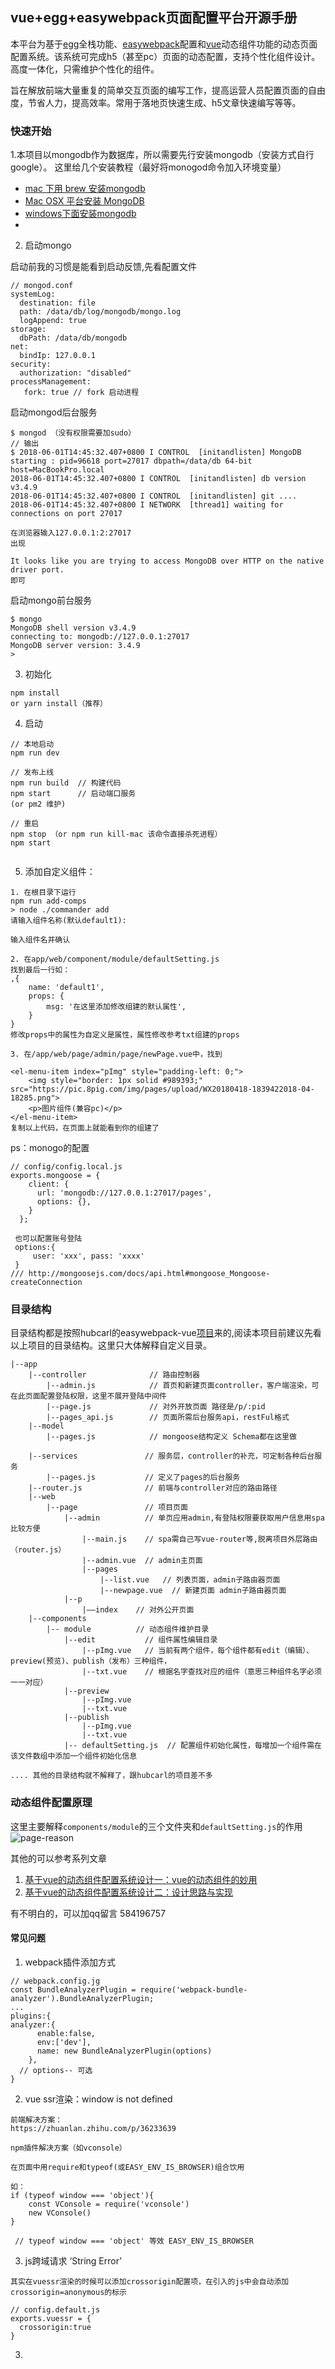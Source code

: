 ## vue+egg+easywebpack页面配置平台开源手册
本平台为基于[egg](4)全栈功能、[easywebpack](5)配置和[vue](6)动态组件功能的动态页面配置系统。该系统可完成h5（甚至pc）页面的动态配置，支持个性化组件设计。高度一体化，只需维护个性化的组件。

旨在解放前端大量重复的简单交互页面的编写工作，提高运营人员配置页面的自由度，节省人力，提高效率。常用于落地页快速生成、h5文章快速编写等等。
### 快速开始

1.本项目以mongodb作为数据库，所以需要先行安装mongodb（安装方式自行google）。
这里给几个安装教程（最好将monogod命令加入环境变量）
- [mac 下用 brew 安装mongodb](1)
- [Mac OSX 平台安装 MongoDB](2)
- [windows下面安装mongodb](3)
- 

2. 启动mongo

启动前我的习惯是能看到启动反馈,先看配置文件
```
// mongod.conf
systemLog:
  destination: file
  path: /data/db/log/mongodb/mongo.log
  logAppend: true
storage:
  dbPath: /data/db/mongodb
net:
  bindIp: 127.0.0.1
security:
  authorization: "disabled"
processManagement:
   fork: true // fork 启动进程

```

启动mongod后台服务
```
$ mongod （没有权限需要加sudo）
// 输出
$ 2018-06-01T14:45:32.407+0800 I CONTROL  [initandlisten] MongoDB starting : pid=96618 port=27017 dbpath=/data/db 64-bit host=MacBookPro.local
2018-06-01T14:45:32.407+0800 I CONTROL  [initandlisten] db version v3.4.9
2018-06-01T14:45:32.407+0800 I CONTROL  [initandlisten] git ....
2018-06-01T14:45:32.407+0800 I NETWORK  [thread1] waiting for connections on port 27017

在浏览器输入127.0.0.1:2:27017
出现

It looks like you are trying to access MongoDB over HTTP on the native driver port.
即可
```

启动mongo前台服务
```
$ mongo
MongoDB shell version v3.4.9
connecting to: mongodb://127.0.0.1:27017
MongoDB server version: 3.4.9
>

```

3. 初始化

```
npm install
or yarn install（推荐）
```
4. 启动

```
// 本地启动
npm run dev

// 发布上线
npm run build  // 构建代码
npm start      // 启动端口服务
(or pm2 维护)

// 重启
npm stop （or npm run kill-mac 该命令直接杀死进程）
npm start 


```
5. 添加自定义组件：
```
1. 在根目录下运行
npm run add-comps
> node ./commander add
请输入组件名称(默认default1):

输入组件名并确认

2. 在app/web/component/module/defaultSetting.js
找到最后一行如：
,{
    name: 'default1',
    props: {
        msg: '在这里添加修改组建的默认属性',
    }
}
修改props中的属性为自定义是属性，属性修改参考txt组建的props

3. 在/app/web/page/admin/page/newPage.vue中，找到

<el-menu-item index="pImg" style="padding-left: 0;">
    <img style="border: 1px solid #989393;" src="https://pic.8pig.com/img/pages/upload/WX20180418-1839422018-04-18285.png">
    <p>图片组件(兼容pc)</p>
</el-menu-item>
复制以上代码，在页面上就能看到你的组建了

```
ps：monogo的配置
```
// config/config.local.js
exports.mongoose = {
    client: {
      url: 'mongodb://127.0.0.1:27017/pages',
      options: {},
    }
  };
 
 也可以配置账号登陆
 options:{
     user: 'xxx', pass: 'xxxx'
 }
/// http://mongoosejs.com/docs/api.html#mongoose_Mongoose-createConnection
```
### 目录结构

目录结构都是按照hubcarl的easywebpack-vue[项目](7)来的,阅读本项目前建议先看以上项目的目录结构。这里只大体解释自定义目录。
```
|--app
    |--controller              // 路由控制器
        |--admin.js            // 首页和新建页面controller，客户端渲染，可在此页面配置登陆权限，这里不展开登陆中间件
        |--page.js             // 对外开放页面 路径是/p/:pid 
        |--pages_api.js        // 页面所需后台服务api，restFul格式
    |--model
        |--pages.js            // mongoose结构定义 Schema都在这里做

    |--services               // 服务层，controller的补充，可定制各种后台服务
        |--pages.js           // 定义了pages的后台服务
    |--router.js              // 前端与controller对应的路由路径
    |--web
        |--page               // 项目页面
            |--admin          // 单页应用admin,有登陆权限要获取用户信息用spa比较方便
                |--main.js    // spa需自己写vue-router等,脱离项目外层路由（router.js）
                |--admin.vue  // admin主页面
                |--pages
                    |--list.vue   // 列表页面，admin子路由器页面
                    |--newpage.vue  // 新建页面 admin子路由器页面
            |--p
                |——index    // 对外公开页面
    |--components           
        |-- module          // 动态组件维护目录
            |--edit           // 组件属性编辑目录 
                |--pImg.vue   // 当前有两个组件，每个组件都有edit（编辑）、preview(预览)、publish（发布）三种组件，
                |--txt.vue    // 根据名字查找对应的组件（意思三种组件名字必须一一对应）
            |--preview
                |--pImg.vue
                |--txt.vue
            |--publish
                |--pImg.vue
                |--txt.vue
            |-- defaultSetting.js  // 配置组件初始化属性，每增加一个组件需在该文件数组中添加一个组件初始化信息

.... 其他的目录结构就不解释了，跟hubcarl的项目差不多

```
### 动态组件配置原理
这里主要解释`components/module`的三个文件夹和`defaultSetting.js`的作用
![page-reason](http://8pig-file.oss-cn-shenzhen.aliyuncs.com/page/page-reason.png)


其他的可以参考系列文章
1. [基于vue的动态组件配置系统设计一：vue的动态组件的妙用](https://segmentfault.com/n/1330000012755580)
2. [基于vue的动态组件配置系统设计二：设计思路与实现](https://segmentfault.com/n/1330000012895094)


有不明白的，可以加qq留言 584196757

#### 常见问题

1. webpack插件添加方式

```
// webpack.config.jg
const BundleAnalyzerPlugin = require('webpack-bundle-analyzer').BundleAnalyzerPlugin;
...
plugins:{
analyzer:{
      enable:false,
      env:['dev'],
      name: new BundleAnalyzerPlugin(options)
    },
  // options-- 可选
}

```
2. vue ssr渲染：window is not defined
```
前端解决方案：
https://zhuanlan.zhihu.com/p/36233639

npm插件解决方案（如vconsole）

在页面中用require和typeof(或EASY_ENV_IS_BROWSER)组合饮用

如：
if (typeof window === 'object'){
    const VConsole = require('vconsole')
    new VConsole()
}

 // typeof window === 'object' 等效 EASY_ENV_IS_BROWSER
```

3. js跨域请求 ‘String Error’
```
其实在vuessr渲染的时候可以添加crossorigin配置项，在引入的js中会自动添加crossorigin=anonymous的标示

// config.default.js
exports.vuessr = {
  crossorigin:true  
}
```
3. 

[1]:http://yijiebuyi.com/blog/b6a3f4a726b9c0454e28156dcc96c342.html
[2]:http://www.runoob.com/mongodb/mongodb-osx-install.html
[3]:http://www.haorooms.com/post/window_install_mongo

[4]:https://eggjs.org/zh-cn/
[5]:http://hubcarl.github.io/easywebpack/
[6]:https://cn.vuejs.org/
[7]:https://github.com/hubcarl/egg-vue-webpack-boilerplate